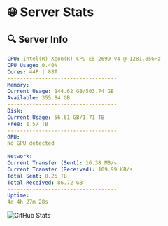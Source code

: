 # 🌐 Server Stats
## 🔍 Server Info
```yaml
CPU: Intel(R) Xeon(R) CPU E5-2699 v4 @ 1281.85GHz
CPU Usage: 0.40%
Cores: 44P | 88T
-----------------------------------
Memory:
Current Usage: 144.62 GB/503.74 GB
Available: 355.84 GB
-----------------------------------
Disk:
Current Usage: 56.61 GB/1.71 TB
Free: 1.57 TB
-----------------------------------
GPU:
No GPU detected
-----------------------------------
Network:
Current Transfer (Sent): 16.38 MB/s
Current Transfer (Received): 109.99 KB/s
Total Sent: 8.25 TB
Total Received: 86.72 GB
-----------------------------------
Uptime:
4d 4h 27m 28s
```
![GitHub Stats](https://img.shields.io/badge/Updated-2025-03-12_01:50:17-blue)